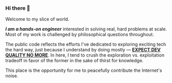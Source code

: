 ### Hi there 👋

Welcome to my slice of world. 

___I am a hands-on engineer___ interested in solving real, hard problems at scale. Most of my work is challenged by philosophical questions throughout.

The public code reflects the efforts I've dedicated to exploring exciting tech the hard way, just because I understand by doing mostly — <ins>**EXPECT DEV QUALITY NO MORE**</ins>. In here, I tend to crush the exploration vs. exploitation tradeoff in favor of the former in the sake of thirst for knowledge.

This place is the opportunity for me to peacefully contribute the Internet's noise.

<!--
**alxyok/alxyok** is a ✨ _special_ ✨ repository because its `README.md` (this file) appears on your GitHub profile.

Here are some ideas to get you started:

- 🔭 I’m currently working on ...
- 🌱 I’m currently learning ...
- 👯 I’m looking to collaborate on ...
- 🤔 I’m looking for help with ...
- 💬 Ask me about ...
- 📫 How to reach me: ...
- 😄 Pronouns: ...
- ⚡ Fun fact: ...
-->
